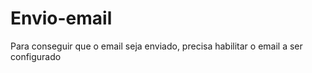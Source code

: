 # Envio-email
 Para conseguir que o email seja enviado, precisa habilitar o email a ser configurado
